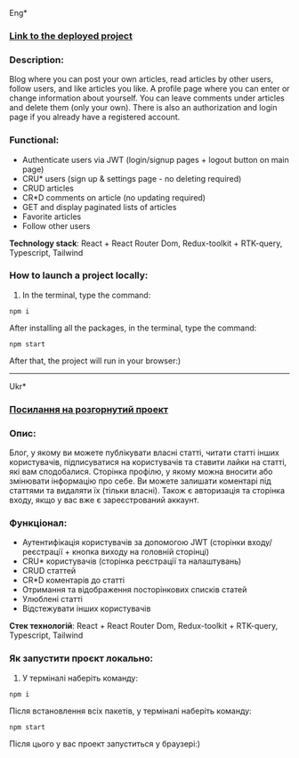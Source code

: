 Eng\*

### [Link to the deployed project](https://solution-blog.vercel.app/)

### Description:

Blog where you can post your own articles, read articles by other users, follow users, and like articles you like. A profile page where you can enter or change information about yourself. You can leave comments under articles and delete them (only your own). There is also an authorization and login page if you already have a registered account.

### Functional:

- Authenticate users via JWT (login/signup pages + logout button on main page)
- CRU\* users (sign up & settings page - no deleting required)
- CRUD articles
- CR\*D comments on article (no updating required)
- GET and display paginated lists of articles
- Favorite articles
- Follow other users

**Technology stack**: React + React Router Dom, Redux-toolkit + RTK-query, Typescript, Tailwind

### How to launch a project locally:

1. In the terminal, type the command:

`npm i`

After installing all the packages, in the terminal, type the command:

`npm start`

After that, the project will run in your browser:)

---

Ukr\*

### [Посилання на розгорнутий проект](https://solution-blog.vercel.app/)

### Опис:

Блог, у якому ви можете публікувати власні статті, читати статті інших користувачів, підписуватися на користувачів та ставити лайки на статті, які вам сподобалися. Сторінка профілю, у якому можна вносити або змінювати інформацію про себе. Ви можете залишати коментарі під статтями та видаляти їх (тільки власні). Також є авторизація та сторінка входу, якщо у вас вже є зареєстрований аккаунт.

### Функціонал:

- Аутентифікація користувачів за допомогою JWT (сторінки входу/реєстрації + кнопка виходу на головній сторінці)
- CRU\* користувачів (сторінка реєстрації та налаштувань)
- CRUD статтей
- CR\*D коментарів до статті
- Отримання та відображення посторінкових списків статей
- Улюблені статті
- Відстежувати інших користувачів

**Стек технологій**: React + React Router Dom, Redux-toolkit + RTK-query, Typescript, Tailwind

### Як запустити проєкт локально:

1. У терміналі наберіть команду:

`npm i`

Після встановлення всіх пакетів, у терміналі наберіть команду:

`npm start`

Після цього у вас проект запуститься у браузері:)
